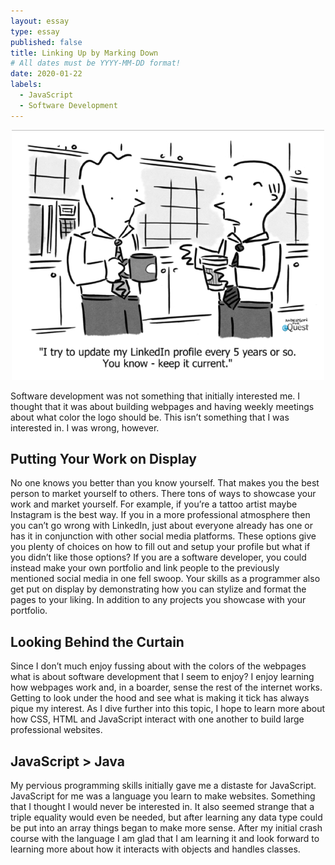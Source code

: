 ```yaml
---
layout: essay
type: essay
published: false
title: Linking Up by Marking Down
# All dates must be YYYY-MM-DD format!
date: 2020-01-22
labels:
  - JavaScript
  - Software Development
---
```

 <div style="text-align: center"> <img src="../images/linking-up-by-marking-down-comic.png"> </div>


Software development was not something that initially interested me. I thought that it was about building webpages and having weekly meetings about what color the logo should be. This isn’t something that I was interested in. I was wrong, however.

## Putting Your Work on Display

No one knows you better than you know yourself. That makes you the best person to market yourself to others. There tons of ways to showcase your work and market yourself. For example, if you’re a tattoo artist maybe Instagram is the best way. If you in a more professional atmosphere then you can’t go wrong with LinkedIn, just about everyone already has one or has it in conjunction with other social media platforms. These options give you plenty of choices on how to fill out and setup your profile but what if you didn’t like those options? If you are a software developer, you could instead make your own portfolio and link people to the previously mentioned social media in one fell swoop. Your skills as a programmer also get put on display by demonstrating how you can stylize and format the pages to your liking. In addition to any projects you showcase with your portfolio.

## Looking Behind the Curtain

Since I don’t much enjoy fussing about with the colors of the webpages what is about software development that I seem to enjoy? I enjoy learning how webpages work and, in a boarder, sense the rest of the internet works. Getting to look under the hood and see what is making it tick has always pique my interest. As I dive further into this topic, I hope to learn more about how CSS, HTML and JavaScript interact with one another to build large professional websites. 

## JavaScript > Java

My pervious programming skills initially gave me a distaste for JavaScript. JavaScript for me was a language you learn to make websites. Something that I thought I would never be interested in. It also seemed strange that a triple equality would even be needed, but after learning any data type could be put into an array things began to make more sense. After my initial crash course with the language I am glad that I am learning it and look forward to learning more about how it interacts with objects and handles classes.
